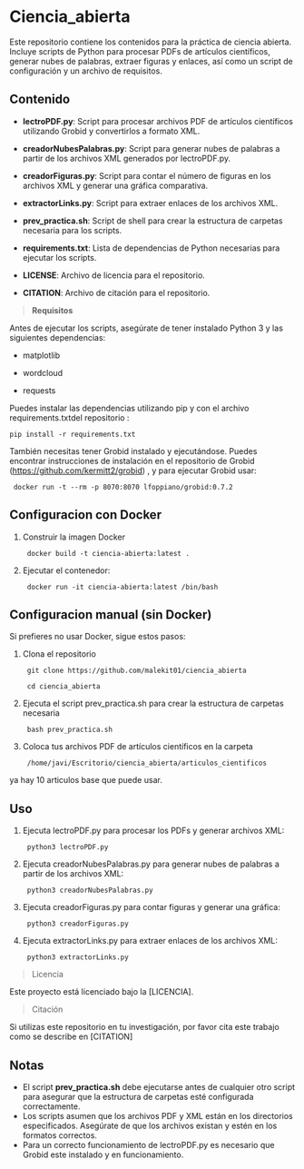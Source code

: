 # Ciencia_abierta

Este repositorio contiene los contenidos para la práctica de ciencia abierta. Incluye scripts de Python para procesar PDFs de artículos científicos, generar nubes de palabras, extraer figuras y enlaces, así como un script de configuración y un archivo de requisitos.
## Contenido

- **lectroPDF.py**: Script para procesar archivos PDF de artículos científicos utilizando Grobid y convertirlos a formato XML.

- **creadorNubesPalabras.py**: Script para generar nubes de palabras a partir de los archivos XML generados por lectroPDF.py.

- **creadorFiguras.py**: Script para contar el número de figuras en los archivos XML y generar una gráfica comparativa.

- **extractorLinks.py**: Script para extraer enlaces de los archivos XML.

- **prev_practica.sh**: Script de shell para crear la estructura de carpetas necesaria para los scripts.

- **requirements.txt**: Lista de dependencias de Python necesarias para ejecutar los scripts.

- **LICENSE**: Archivo de licencia para el repositorio.

- **CITATION**: Archivo de citación para el repositorio.

>**Requisitos**

Antes de ejecutar los scripts, asegúrate de tener instalado Python 3 y las siguientes dependencias:

- matplotlib

- wordcloud

- requests

Puedes instalar las dependencias utilizando pip y con el archivo requirements.txtdel repositorio : 
	
	pip install -r requirements.txt

También necesitas tener Grobid instalado y ejecutándose. Puedes encontrar instrucciones de instalación en el repositorio de Grobid (https://github.com/kermitt2/grobid) , y para ejecutar Grobid usar:
	
	 docker run -t --rm -p 8070:8070 lfoppiano/grobid:0.7.2
## Configuracion con Docker

1. Construir la imagen Docker

		docker build -t ciencia-abierta:latest .

2. Ejecutar el contenedor:

		docker run -it ciencia-abierta:latest /bin/bash

## Configuracion manual (sin Docker)

Si prefieres no usar Docker, sigue estos pasos:

1. Clona el repositorio

		git clone https://github.com/malekit01/ciencia_abierta

		cd ciencia_abierta
2. Ejecuta el script prev_practica.sh para crear la estructura de carpetas necesaria

		bash prev_practica.sh
3. Coloca tus archivos PDF de artículos científicos en la carpeta 

	  	/home/javi/Escritorio/ciencia_abierta/articulos_cientificos
   
ya hay 10 articulos base que puede usar.

## Uso
1. Ejecuta lectroPDF.py para procesar los PDFs y generar archivos XML:

		python3 lectroPDF.py

2. Ejecuta creadorNubesPalabras.py para generar nubes de palabras a partir de los archivos XML:

		python3 creadorNubesPalabras.py

3. Ejecuta creadorFiguras.py para contar figuras y generar una gráfica:

		python3 creadorFiguras.py

4. Ejecuta extractorLinks.py para extraer enlaces de los archivos XML:

		python3 extractorLinks.py

>Licencia

Este proyecto está licenciado bajo la [LICENCIA].

>Citación

Si utilizas este repositorio en tu investigación, por favor cita este trabajo como se describe en [CITATION]

## Notas
- El script **prev_practica.sh** debe ejecutarse antes de cualquier otro script para asegurar que la estructura de carpetas esté configurada correctamente.
- Los scripts asumen que los archivos PDF y XML están en los directorios especificados. Asegúrate de que los archivos existan y estén en los formatos correctos.
- Para un correcto funcionamiento de lectroPDF.py es necesario que Grobid este instalado y en funcionamiento.
